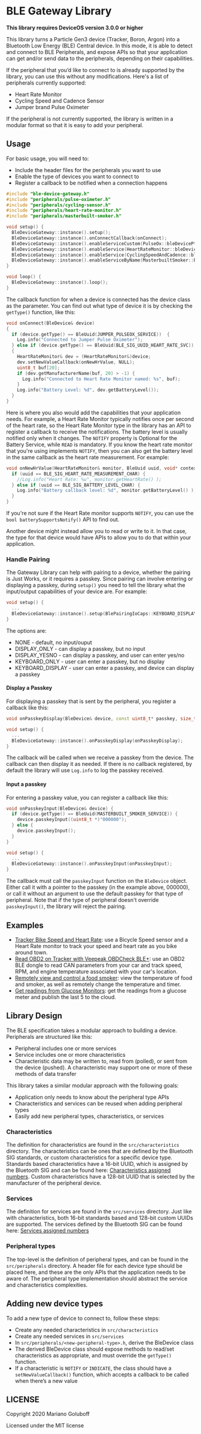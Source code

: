 # BLE Gateway Library

__This library requires DeviceOS version 3.0.0 or higher__

This library turns a Particle Gen3 device (Tracker, Boron, Argon) into a Bluetooth Low Energy (BLE) Central device. In this mode, it is able to detect and connect to BLE Peripherals, and expose APIs so that your application can get and/or send data to the peripherals, depending on their capabilities.

If the peripheral that you’d like to connect to is already supported by the library, you can use this without any modifications. Here's a list of peripherals currently supported:
* Heart Rate Monitor
* Cycling Speed and Cadence Sensor
* Jumper brand Pulse Oximeter

If the peripheral is not currently supported, the library is written in a modular format so that it is easy to add your peripheral.

## Usage

For basic usage, you will need to:

* Include the header files for the peripherals you want to use
* Enable the type of devices you want to connect to
* Register a callback to be notified when a connection happens

```c++
#include "ble-device-gateway.h"
#include "peripherals/pulse-oximeter.h"
#include "peripherals/cycling-sensor.h"
#include "peripherals/heart-rate-monitor.h"
#include "peripherals/masterbuilt-smoker.h"

void setup() {
  BleDeviceGateway::instance().setup();
  BleDeviceGateway::instance().onConnectCallback(onConnect);
  BleDeviceGateway::instance().enableServiceCustom(PulseOx::bleDevicePtr, JUMPER_PULSEOX_SERVICE);
  BleDeviceGateway::instance().enableService(HeartRateMonitor::bleDevicePtr, BLE_SIG_UUID_HEART_RATE_SVC);
  BleDeviceGateway::instance().enableService(CyclingSpeedAndCadence::bleDevicePtr ,BLE_SIG_UUID_CYCLING_SPEED_CADENCE_SVC);
  BleDeviceGateway::instance().enableServiceByName(MasterbuiltSmoker::bleDevicePtr ,"Masterbuilt Smoker");
}

void loop() {
  BleDeviceGateway::instance().loop();
}
```

The callback function for when a device is connected has the device class as the parameter. You can find out what type of device it is by checking the `getType()` function, like this:

```c++
void onConnect(BleDevice& device)
{
  if (device.getType() == BleUuid(JUMPER_PULSEOX_SERVICE))  {
    Log.info("Connected to Jumper Pulse Oximeter");
  } else if (device.getType() == BleUuid(BLE_SIG_UUID_HEART_RATE_SVC))
  {
    HeartRateMonitor& dev = (HeartRateMonitor&)device;
    dev.setNewValueCallback(onNewHrValue, NULL);
    uint8_t buf[20];
    if (dev.getManufacturerName(buf, 20) > -1) {
      Log.info("Connected to Heart Rate Monitor named: %s", buf);
    }
    Log.info("Battery Level: %d", dev.getBatteryLevel());
  }
}
```

Here is where you also would add the capabilities that your application needs. For example, a Heart Rate Monitor typically notifies once per second of the heart rate, so the Heart Rate Monitor type in the library has an API to register a callback to receive the notifications. The battery level is usually notified only when it changes. The `NOTIFY` property is Optional for the Battery Service, while `READ` is mandatory. If you know the heart rate monitor that you're using implements `NOTIFY`, then you can also get the battery level in the same callback as the heart rate measurement. For example:

```c++
void onNewHrValue(HeartRateMonitor& monitor, BleUuid uuid, void* context) {
  if (uuid == BLE_SIG_HEART_RATE_MEASUREMENT_CHAR) {
    //Log.info("Heart Rate: %u", monitor.getHeartRate() );
  } else if (uuid == BLE_SIG_BATTERY_LEVEL_CHAR) {
    Log.info("Battery callback level: %d", monitor.getBatteryLevel() );
  } 
}
```

If you're not sure if the Heart Rate monitor supports `NOTIFY`, you can use the `bool batterySupportsNotify()` API to find out.

Another device might instead allow you to read or write to it. In that case, the type for that device would have APIs to allow you to do that within your application.

### Handle Pairing

The Gateway Library can help with pairing to a device, whether the pairing is Just Works, or it requires a passkey. Since pairing can involve entering or displaying a passkey, during `setup()` you need to tell the library what the input/output
capabilities of your device are. For example:

```c++
void setup() {
  ...
  BleDeviceGateway::instance().setup(BlePairingIoCaps::KEYBOARD_DISPLAY);
}
```

The options are:
   *  NONE - default, no input/ouput
   *  DISPLAY_ONLY - can display a passkey, but no input
   *  DISPLAY_YESNO - can display a passkey, and user can enter yes/no
   *  KEYBOARD_ONLY - user can enter a passkey, but no display
   *  KEYBOARD_DISPLAY - user can enter a passkey, and device can display a passkey

#### Display a Passkey

For displaying a passkey that is sent by the peripheral, you register a callback like this:

```c++
void onPasskeyDisplay(BleDevice& device, const uint8_t* passkey, size_t passkeyLen);

void setup() {
  ...
  BleDeviceGateway::instance().onPasskeyDisplay(onPasskeyDisplay);
}
```

The callback will be called when we receive a passkey from the device. The callback can then display it as needed. If there is no callback registered, by default the library will use `Log.info` to log the passkey received.

#### Input a passkey

For entering a passkey value, you can register a callback like this:

```c++
void onPasskeyInput(BleDevice& device) {
  if (device.getType() == BleUuid(MASTERBUILT_SMOKER_SERVICE)) {
    device.passkeyInput((uint8_t *)"000000");
  } else {
    device.passkeyInput();
  }
}

void setup() {
  ...
  BleDeviceGateway::instance().onPasskeyInput(onPasskeyInput);
}
```

The callback must call the `passkeyInput` function on the `BleDevice` object. Either call it with a pointer to the passkey (in the example above, 000000), or call it without an argument to use the default passkey
for that type of peripheral. Note that if the type of peripheral doesn't override `passkeyInput()`, the library will reject the pairing.

## Examples

* [Tracker Bike Speed and Heart Rate](examples/tracker-bike_speed-heartrate): use a Bicycle Speed sensor and a Heart Rate monitor to track your speed and heart rate as you bike around town.
* [Read OBD2 on Tracker with Veepeak OBDCheck BLE+](examples/veepeak): use an OBD2 BLE dongle to read CAN parameters from your car and track speed, RPM, and engine temperature associated with your car's location.
* [Remotely view and control a food smoker](examples/masterbuilt-smoker): view the temperature of food and smoker, as well as remotely change the temperature and timer.
* [Get readings from Glucose Monitors](examples/glucose-meter): get the readings from a glucose meter and publish the last 5 to the cloud.

## Library Design

The BLE specification takes a modular approach to building a device. Peripherals are structured like this:

* Peripheral includes one or more services
* Service includes one or more characteristics
* Characteristic data may be written to, read from (polled), or sent from the device (pushed). A characteristic may support one or more of these methods of data transfer

This library takes a similar modular approach with the following goals:

* Application only needs to know about the peripheral type APIs
* Characteristics and services can be reused when adding peripheral types
* Easily add new peripheral types, characteristics, or services

### Characteristics

The definition for characteristics are found in the `src/characteristics` directory. The characteristics can be ones that are defined by the Bluetooth SIG standards, or custom characteristics for a specific device type. Standards based characteristics have a 16-bit UUID, which is assigned by the Bluetooth SIG and can be found here: [Characteristics assigned numbers](https://www.bluetooth.com/specifications/gatt/characteristics/). Custom characteristics have a 128-bit UUID that is selected by the manufacturer of the peripheral device.

### Services

The definition for services are found in the `src/services` directory. Just like with characteristics, both 16-bit standards based and 128-bit custom UUIDs are supported. The services defined by the Bluetooth SIG can be found here: [Services assigned numbers](https://www.bluetooth.com/specifications/gatt/services/)

### Peripheral types

The top-level is the definition of peripheral types, and can be found in the `src/peripherals` directory. A header file for each device type should be placed here, and these are the only APIs that the application needs to be aware of. The peripheral type implementation should abstract the service and characteristics complexities.

## Adding new device types

To add a new type of device to connect to, follow these steps:

* Create any needed characteristics in `src/characteristics`
* Create any needed services in `src/services`
* In `src/peripherals/<new-peripheral-type>.h`, derive the BleDevice class
* The derived BleDevice class should expose methods to read/set characteristics as appropriate, and must override the `getType()` function.
* If a characteristic is `NOTIFY` or `INDICATE`, the class should have a `setNewValueCallback()` function, which accepts a callback to be called when there’s a new value


## LICENSE
Copyright 2020 Mariano Goluboff

Licensed under the MIT license
